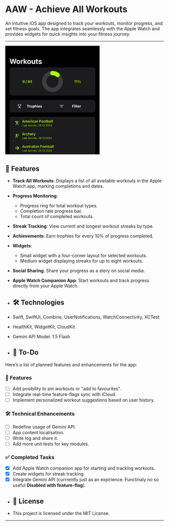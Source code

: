 # AAW - Achieve All Workouts

An intuitive iOS app designed to track your workouts, monitor progress, and set fitness goals. The app integrates seamlessly with the Apple Watch and provides widgets for quick insights into your fitness journey.

---
<p>
  <img src="preview.png" alt="Home Screen" width="300">
</p>

## 📱 Features

- **Track All Workouts**: Displays a list of all available workouts in the Apple Watch app, marking completions and dates.
- **Progress Monitoring**:
  - Progress ring for total workout types.
  - Completion rate progress bar.
  - Total count of completed workouts.
- **Streak Tracking**: View current and longest workout streaks by type.
- **Achievements**: Earn trophies for every 10% of progress completed.
- **Widgets**: 
  - Small widget with a four-corner layout for selected workouts.
  - Medium widget displaying streaks for up to eight workouts.
- **Social Sharing**: Share your progress as a story on social media.
- **Apple Watch Companion App**: Start workouts and track progress directly from your Apple Watch.

- ## 🛠️ Technologies

- Swift, SwiftUI, Combine, UserNotifications, WatchConnectivity, XCTest
- HealthKit, WidgetKit, CloudKit
- Gemini API Model: 1.5 Flash

- ## 📝 To-Do

Here’s a list of planned features and enhancements for the app:

### 🚀 Features
- [ ] Add posibility to pin workouts or "add to favourites".
- [ ] Integrate real-time feature-flags sync with iCloud.
- [ ] Implement personalized workout suggestions based on user history.

### 🛠️ Technical Enhancements
- [ ] Redefine usage of Gemini API.
- [ ] App content localisation.
- [ ] Write log and share it.
- [ ] Add more unit tests for key modules.

### ✅ Completed Tasks
- [x] Add Apple Watch companion app for starting and tracking workouts.
- [x] Create widgets for streak tracking.
- [x] Integrate Gemini API (currrently just as an expirience. Functinaly no so useful **Disabled with feature-flag**).
  
- ## 📃 License

- This project is licensed under the MIT License.
---
